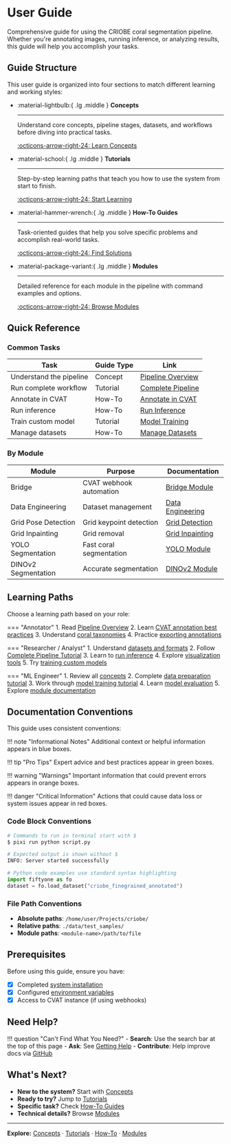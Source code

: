 # User Guide

Comprehensive guide for using the CRIOBE coral segmentation pipeline. Whether you're annotating images, running inference, or analyzing results, this guide will help you accomplish your tasks.

## Guide Structure

This user guide is organized into four sections to match different learning and working styles:

<div class="grid cards" markdown>

-   :material-lightbulb:{ .lg .middle } **Concepts**

    ---

    Understand core concepts, pipeline stages, datasets, and workflows before diving into practical tasks.

    [:octicons-arrow-right-24: Learn Concepts](concepts/index.md)

-   :material-school:{ .lg .middle } **Tutorials**

    ---

    Step-by-step learning paths that teach you how to use the system from start to finish.

    [:octicons-arrow-right-24: Start Learning](tutorials/index.md)

-   :material-hammer-wrench:{ .lg .middle } **How-To Guides**

    ---

    Task-oriented guides that help you solve specific problems and accomplish real-world tasks.

    [:octicons-arrow-right-24: Find Solutions](how-to/index.md)

-   :material-package-variant:{ .lg .middle } **Modules**

    ---

    Detailed reference for each module in the pipeline with command examples and options.

    [:octicons-arrow-right-24: Browse Modules](modules/index.md)

</div>

## Quick Reference

### Common Tasks

| Task | Guide Type | Link |
|------|------------|------|
| Understand the pipeline | Concept | [Pipeline Overview](concepts/pipeline-overview.md) |
| Run complete workflow | Tutorial | [Complete Pipeline](tutorials/complete-pipeline.md) |
| Annotate in CVAT | How-To | [Annotate in CVAT](how-to/annotate-in-cvat.md) |
| Run inference | How-To | [Run Inference](how-to/run-inference.md) |
| Train custom model | Tutorial | [Model Training](tutorials/model-training.md) |
| Manage datasets | How-To | [Manage Datasets](how-to/manage-datasets.md) |

### By Module

| Module | Purpose | Documentation |
|--------|---------|---------------|
| Bridge | CVAT webhook automation | [Bridge Module](modules/bridge.md) |
| Data Engineering | Dataset management | [Data Engineering](modules/data-engineering.md) |
| Grid Pose Detection | Grid keypoint detection | [Grid Detection](modules/grid-pose-detection.md) |
| Grid Inpainting | Grid removal | [Grid Inpainting](modules/grid-inpainting.md) |
| YOLO Segmentation | Fast coral segmentation | [YOLO Module](modules/coral-seg-yolo.md) |
| DINOv2 Segmentation | Accurate segmentation | [DINOv2 Module](modules/dinov2-mmseg.md) |

## Learning Paths

Choose a learning path based on your role:

=== "Annotator"
    1. Read [Pipeline Overview](concepts/pipeline-overview.md)
    2. Learn [CVAT annotation best practices](how-to/annotate-in-cvat.md)
    3. Understand [coral taxonomies](concepts/taxonomies.md)
    4. Practice [exporting annotations](how-to/export-annotations.md)

=== "Researcher / Analyst"
    1. Understand [datasets and formats](concepts/datasets.md)
    2. Follow [Complete Pipeline Tutorial](tutorials/complete-pipeline.md)
    3. Learn to [run inference](how-to/run-inference.md)
    4. Explore [visualization tools](how-to/visualize-results.md)
    5. Try [training custom models](tutorials/model-training.md)

=== "ML Engineer"
    1. Review all [concepts](concepts/index.md)
    2. Complete [data preparation tutorial](tutorials/data-preparation.md)
    3. Work through [model training tutorial](tutorials/model-training.md)
    4. Learn [model evaluation](tutorials/model-evaluation.md)
    5. Explore [module documentation](modules/index.md)

## Documentation Conventions

This guide uses consistent conventions:

!!! note "Informational Notes"
    Additional context or helpful information appears in blue boxes.

!!! tip "Pro Tips"
    Expert advice and best practices appear in green boxes.

!!! warning "Warnings"
    Important information that could prevent errors appears in orange boxes.

!!! danger "Critical Information"
    Actions that could cause data loss or system issues appear in red boxes.

### Code Block Conventions

```bash
# Commands to run in terminal start with $
$ pixi run python script.py

# Expected output is shown without $
INFO: Server started successfully
```

```python
# Python code examples use standard syntax highlighting
import fiftyone as fo
dataset = fo.load_dataset("criobe_finegrained_annotated")
```

### File Path Conventions

- **Absolute paths**: `/home/user/Projects/criobe/`
- **Relative paths**: `./data/test_samples/`
- **Module paths**: `<module-name>/path/to/file`

## Prerequisites

Before using this guide, ensure you have:

- [x] Completed [system installation](../setup/installation/index.md)
- [x] Configured [environment variables](../setup/configuration/environment-variables.md)
- [x] Access to CVAT instance (if using webhooks)

## Need Help?

!!! question "Can't Find What You Need?"
    - **Search**: Use the search bar at the top of this page
    - **Ask**: See [Getting Help](../community/getting-help.md)
    - **Contribute**: Help improve docs via [GitHub](https://github.com/criobe/coral-segmentation)

## What's Next?

- **New to the system?** Start with [Concepts](concepts/index.md)
- **Ready to try?** Jump to [Tutorials](tutorials/index.md)
- **Specific task?** Check [How-To Guides](how-to/index.md)
- **Technical details?** Browse [Modules](modules/index.md)

---

**Explore:** [Concepts](concepts/index.md) · [Tutorials](tutorials/index.md) · [How-To](how-to/index.md) · [Modules](modules/index.md)
